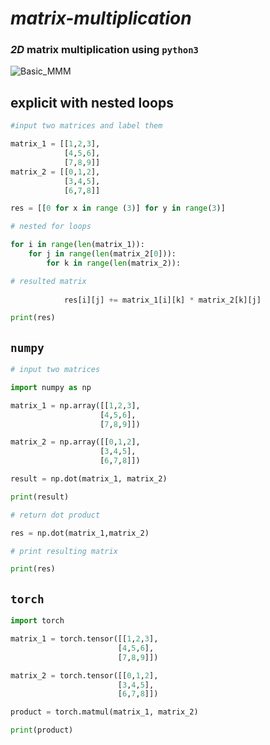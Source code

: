 # ***matrix-multiplication***

### _2D_ matrix multiplication using `python3`

![Basic_MMM](https://github.com/pyamin1878/matrix-multiplication/assets/11963396/efac9a8d-70e0-4646-8bbf-c7edf4c9823b)



## explicit with nested loops
```python
#input two matrices and label them

matrix_1 = [[1,2,3],
            [4,5,6],
            [7,8,9]]
matrix_2 = [[0,1,2],
            [3,4,5],
            [6,7,8]]

res = [[0 for x in range (3)] for y in range(3)]

# nested for loops

for i in range(len(matrix_1)):
    for j in range(len(matrix_2[0])):
        for k in range(len(matrix_2)):

# resulted matrix
            
            res[i][j] += matrix_1[i][k] * matrix_2[k][j]

print(res)
```
## `numpy`
```python
# input two matrices

import numpy as np

matrix_1 = np.array([[1,2,3],  
                    [4,5,6],
                    [7,8,9]])

matrix_2 = np.array([[0,1,2],
                    [3,4,5],
                    [6,7,8]])

result = np.dot(matrix_1, matrix_2)

print(result)

# return dot product

res = np.dot(matrix_1,matrix_2)

# print resulting matrix

print(res)
```
## `torch`
```python
import torch

matrix_1 = torch.tensor([[1,2,3],
                        [4,5,6],
                        [7,8,9]])

matrix_2 = torch.tensor([[0,1,2],
                        [3,4,5],
                        [6,7,8]])

product = torch.matmul(matrix_1, matrix_2)

print(product)
```
